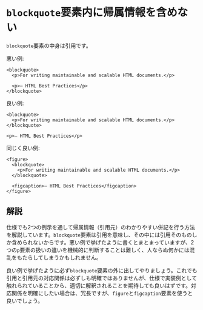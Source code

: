 # `blockquote`要素内に帰属情報を含めない

`blockquote`要素の中身は引用です。

悪い例:

    <blockquote>
      <p>For writing maintainable and scalable HTML documents.</p>

      <p>— HTML Best Practices</p>
    </blockquote>

良い例:

    <blockquote>
      <p>For writing maintainable and scalable HTML documents.</p>
    </blockquote>
    
    <p>— HTML Best Practices</p>

同じく良い例:

    <figure>
      <blockquote>
        <p>For writing maintainable and scalable HTML documents.</p>
      </blockquote>
    
      <figcaption>— HTML Best Practices</figcaption>
    </figure>


## 解説

仕様でも2つの例示を通して帰属情報（引用元）のわかりやすい併記を行う方法を解説しています。`blockquote`要素は引用を意味し、その中には引用そのものしか含められないからです。悪い例で挙げたように書くとまとまっていますが、2つの`p`要素の扱いの違いを機械的に判断することは難しく、人ならぬ何かには混乱をもたらしてしまうかもしれません。

良い例で挙げたように必ず`blockquote`要素の外に出してやりましょう。これでも引用と引用元の対応関係は必ずしも明確ではありませんが、仕様で実装例として触れられていることから、適切に解釈されることを期待しても良いはずです。対応関係を明確にしたい場合は、冗長ですが、`figure`と`figcaption`要素を使うと良いでしょう。

